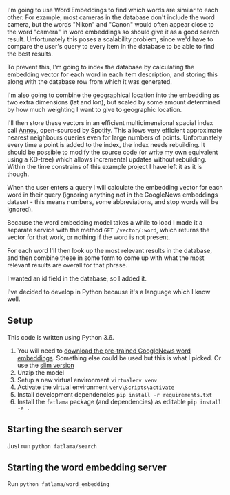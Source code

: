 I'm going to use Word Embeddings to find which words are similar to each other. For example, most cameras in the database don't include the word camera, but the words "Nikon" and "Canon" would often appear close to the word "camera" in word embeddings so should give it as a good search result. Unfortunately this poses a scalability problem, since we'd have to compare the user's query to every item in the database to be able to find the best results.

To prevent this, I'm going to index the database by calculating the embedding vector for each word in each item description, and storing this along with the database row from which it was generated.

I'm also going to combine the geographical location into the embedding as two extra dimensions (lat and lon), but scaled by some amount determined by how much weighting I want to give to geographic location.

I'll then store these vectors in an efficient multidimensional spacial index call [Annoy](https://github.com/spotify/annoy), open-sourced by Spotify. This allows very efficient approximate nearest neighbours queries even for large numbers of points. Unfortunately every time a point is added to the index, the index needs rebuilding. It should be possible to modify the source code (or write my own equivalent using a KD-tree) which allows incremental updates without rebuilding. Within the time constrains of this example project I have left it as it is though.

When the user enters a query I will calculate the embedding vector for each word in their query (ignoring anything not in the GoogleNews embeddings dataset - this means numbers, some abbreviations, and stop words will be ignored).

Because the word embedding model takes a while to load I made it a separate service with the method `GET /vector/:word`, which returns the vector for that work, or nothing if the word is not present.

For each word I'll then look up the most relevant results in the database, and then combine these in some form to come up with what the most relevant results are overall for that phrase.

I wanted an id field in the database, so I added it.

I've decided to develop in Python because it's a language which I know well.

## Setup
This code is written using Python 3.6.
1. You will need to [download the pre-trained GoogleNews word embeddings](https://drive.google.com/file/d/0B7XkCwpI5KDYNlNUTTlSS21pQmM/edit). Something else could be used but this is what I picked.
Or use the [slim version](https://github.com/eyaler/word2vec-slim/blob/master/GoogleNews-vectors-negative300-SLIM.bin.gz)
2. Unzip the model
2. Setup a new virtual environment `virtualenv venv`
3. Activate the virtual environment `venv\Scripts\activate`
4. Install development dependencies `pip install -r requirements.txt`
5. Install the `fatlama` package (and dependencies) as editable `pip install -e .`

## Starting the search server
Just run
`python fatlama/search`

## Starting the word embedding server
Run
`python fatlama/word_embedding`